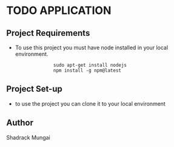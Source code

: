 # TODO APPLICATION

## Project Requirements

- To use this project you must have node installed in your local environment.

                    sudo apt-get install nodejs
                    npm install -g npm@latest
## Project Set-up 
- to use the project you can clone it to your local environment


## Author 
Shadrack Mungai 


